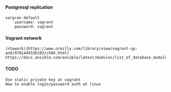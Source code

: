 #### Postgresql replication

    vargran default 
        username: vagrant
        password: vagrant
    
#### Vagrant network

    (ntework){https://www.oreilly.com/library/view/vagrant-up-and/9781449336103/ch04.html}
    https://docs.ansible.com/ansible/latest/modules/list_of_database_modules.html
    
#### TODO
    
    Use static private key at vagrant
    How to enable login/password auth at linux